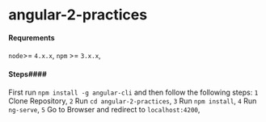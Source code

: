 # angular-2-practices

#### Requrements ####
`node`>= `4.x.x`,
`npm` >= `3.x.x`,

#### Steps####
First run `npm install -g angular-cli` and then follow the following steps:
`1` Clone Repository,
`2` Run `cd angular-2-practices`,
`3` Run `npm install`,
`4` Run `ng-serve`,
`5` Go to Browser and redirect to `localhost:4200`,
